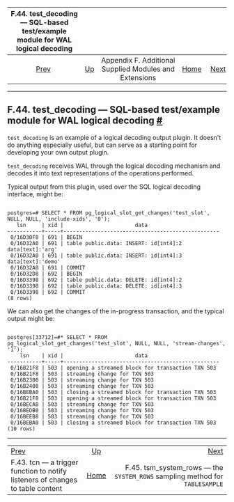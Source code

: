<!--?xml version="1.0" encoding="UTF-8" standalone="no"?-->

|            F.44. test\_decoding — SQL-based test/example module for WAL logical decoding           |                                                                             |                                                        |                                                       |                                                                                                                |
| :------------------------------------------------------------------------------------------------: | :-------------------------------------------------------------------------- | :----------------------------------------------------: | ----------------------------------------------------: | -------------------------------------------------------------------------------------------------------------: |
| [Prev](tcn.html "F.43. tcn — a trigger function to notify listeners of changes to table content")  | [Up](contrib.html "Appendix F. Additional Supplied Modules and Extensions") | Appendix F. Additional Supplied Modules and Extensions | [Home](index.html "PostgreSQL 17devel Documentation") |  [Next](tsm-system-rows.html "F.45. tsm_system_rows —&#xA;   the SYSTEM_ROWS sampling method for TABLESAMPLE") |

***

## F.44. test\_decoding — SQL-based test/example module for WAL logical decoding [#](#TEST-DECODING)

`test_decoding` is an example of a logical decoding output plugin. It doesn't do anything especially useful, but can serve as a starting point for developing your own output plugin.

`test_decoding` receives WAL through the logical decoding mechanism and decodes it into text representations of the operations performed.

Typical output from this plugin, used over the SQL logical decoding interface, might be:

```

postgres=# SELECT * FROM pg_logical_slot_get_changes('test_slot', NULL, NULL, 'include-xids', '0');
   lsn     | xid |                       data
-----------+-----+--------------------------------------------------
 0/16D30F8 | 691 | BEGIN
 0/16D32A0 | 691 | table public.data: INSERT: id[int4]:2 data[text]:'arg'
 0/16D32A0 | 691 | table public.data: INSERT: id[int4]:3 data[text]:'demo'
 0/16D32A0 | 691 | COMMIT
 0/16D32D8 | 692 | BEGIN
 0/16D3398 | 692 | table public.data: DELETE: id[int4]:2
 0/16D3398 | 692 | table public.data: DELETE: id[int4]:3
 0/16D3398 | 692 | COMMIT
(8 rows)
```

We can also get the changes of the in-progress transaction, and the typical output might be:

```

postgres[33712]=#* SELECT * FROM pg_logical_slot_get_changes('test_slot', NULL, NULL, 'stream-changes', '1');
    lsn    | xid |                       data
-----------+-----+--------------------------------------------------
 0/16B21F8 | 503 | opening a streamed block for transaction TXN 503
 0/16B21F8 | 503 | streaming change for TXN 503
 0/16B2300 | 503 | streaming change for TXN 503
 0/16B2408 | 503 | streaming change for TXN 503
 0/16BEBA0 | 503 | closing a streamed block for transaction TXN 503
 0/16B21F8 | 503 | opening a streamed block for transaction TXN 503
 0/16BECA8 | 503 | streaming change for TXN 503
 0/16BEDB0 | 503 | streaming change for TXN 503
 0/16BEEB8 | 503 | streaming change for TXN 503
 0/16BEBA0 | 503 | closing a streamed block for transaction TXN 503
(10 rows)
```

***

|                                                                                                    |                                                                             |                                                                                                                |
| :------------------------------------------------------------------------------------------------- | :-------------------------------------------------------------------------: | -------------------------------------------------------------------------------------------------------------: |
| [Prev](tcn.html "F.43. tcn — a trigger function to notify listeners of changes to table content")  | [Up](contrib.html "Appendix F. Additional Supplied Modules and Extensions") |  [Next](tsm-system-rows.html "F.45. tsm_system_rows —&#xA;   the SYSTEM_ROWS sampling method for TABLESAMPLE") |
| F.43. tcn — a trigger function to notify listeners of changes to table content                     |            [Home](index.html "PostgreSQL 17devel Documentation")            |                                  F.45. tsm\_system\_rows — the `SYSTEM_ROWS` sampling method for `TABLESAMPLE` |
